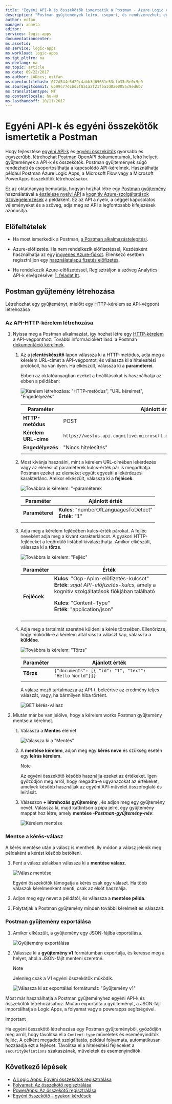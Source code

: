 ```yaml
---
title: "Egyéni API-k és összekötők ismertetik a Postman - Azure Logic Apps |} Microsoft Docs"
description: "Postman gyűjtemények leíró, csoport, és rendszerezheti egyéni összekötők és API-k létrehozása"
author: ecfan
manager: anneta
editor: 
services: logic-apps
documentationcenter: 
ms.assetid: 
ms.service: logic-apps
ms.workload: logic-apps
ms.tgt_pltfrm: na
ms.devlang: na
ms.topic: article
ms.date: 09/22/2017
ms.author: LADocs; estfan
ms.openlocfilehash: 072d544e5d29c4abb3d69651e53cfb33d5e0c9e9
ms.sourcegitcommit: 6699c77dcbd5f8a1a2f21fba3d0a0005ac9ed6b7
ms.translationtype: MT
ms.contentlocale: hu-HU
ms.lasthandoff: 10/11/2017
---
```

# <a name="describe-custom-apis-and-custom-connectors-with-postman"></a>Egyéni API-k és egyéni összekötők ismertetik a Postman

Hogy fejlesztése [egyéni API-k](../logic-apps/logic-apps-create-api-app.md) és [egyéni összekötők](../logic-apps/custom-connector-overview.md) gyorsabb és egyszerűbb, létrehozhat [Postman](https://www.getpostman.com/) OpenAPI dokumentumok, leíró helyett gyűjtemények a API-k és összekötők. Postman gyűjtemények súgó rendezheti és csoportosíthatja a kapcsolódó API-kérelmek. Használhatja például Postman Azure Logic Apps, a Microsoft Flow vagy a Microsoft PowerApps összekötők létrehozásakor. 

Ez az oktatóanyag bemutatja, hogyan hozhat létre egy [Postman gyűjtemény](https://www.getpostman.com/docs/postman/collections/creating_collections) használatával a [észlelése nyelvi API](https://westus.dev.cognitive.microsoft.com/docs/services/TextAnalytics.V2.0/operations/56f30ceeeda5650db055a3c7) a [kognitív Azure-szolgáltatások Szövegelemzések](https://azure.microsoft.com/services/cognitive-services/text-analytics/) a példaként. Ez az API a nyelv, a céggel kapcsolatos véleményeket és a szöveg, adja meg az API a legfontosabb kifejezések azonosítja.

## <a name="prerequisites"></a>Előfeltételek

* Ha most ismerkedik a Postman, [a Postman alkalmazástelepítési](https://www.getpostman.com/apps).

* Azure-előfizetés. Ha nem rendelkezik előfizetéssel, Kezdésként használhatja az egy [ingyenes Azure-fiókot](https://azure.microsoft.com/free/). Ellenkező esetben regisztráljon egy [használatalapú fizetés előfizetés](https://azure.microsoft.com/pricing/purchase-options/).

* Ha rendelkezik Azure-előfizetéssel, Regisztráljon a szöveg Analytics API-k elvégzésével [1. feladat Itt](../cognitive-services/text-analytics/how-tos/text-analytics-how-to-signup.md). 

## <a name="create-a-postman-collection"></a>Postman gyűjtemény létrehozása

Létrehozhat egy gyűjteményt, mielőtt egy HTTP-kérelem az API-végpont létrehozása 

### <a name="create-an-http-request-for-your-api"></a>Az API-HTTP-kérelem létrehozása

1. Nyissa meg a Postman alkalmazást, így hozhat létre egy [HTTP-kérelem](https://www.getpostman.com/docs/postman/sending_api_requests/requests) a API-végponthoz. További információkért lásd: a Postman [dokumentáció kérelmek](https://www.getpostman.com/docs/postman/sending_api_requests/requests).

   1. Az a **jelentéskészítő** lapon válassza ki a HTTP-metódus, adja meg a kérelem URL-címet a API-végpontot, és válassza ki a hitelesítési protokoll, ha van ilyen. 
   Ha elkészült, válassza ki a **paraméterei**.

      Ebben az oktatóanyagban ezeket a beállításokat is használhatja az ebben a példában:

      ![Kérelem létrehozása: "HTTP-metódus", "URL kérelmet", "Engedélyezés"](./media/custom-connector-api-postman-collection/01-create-api-http-request.png)

      | Paraméter | Ajánlott érték | 
      | --------- | --------------- | 
      | **HTTP-metódus** | POST | 
      | **Kérelem URL-címe** | `https://westus.api.cognitive.microsoft.com/text/analytics/v2.0/languages` | | 
      | **Engedélyezés** | "Nincs hitelesítés" | | 
      ||| 

   2. Most kívánja használni, mint a kérelem URL-címében lekérdezés vagy az elérési út paraméterek kulcs-érték pár is megadhatja. Postman ezeket az elemeket együtt egyesíti a lekérdezési karakterlánc.
   Amikor elkészült, válassza ki a **fejlécek**.

      ![Továbbra is kérelem: "-paraméterek](./media/custom-connector-api-postman-collection/02-create-api-http-request-params.png)

      | Paraméter | Ajánlott érték | 
      | --------- | --------------- | 
      | **Paraméterei** | **Kulcs**: "numberOfLanguagesToDetect" </br>**Érték**: "1" | 
      ||| 

   3. Adja meg a kérelem fejlécében kulcs-érték párokat. 
   A fejléc neveként adja meg a kívánt karakterláncot. A gyakori HTTP-fejléceket a legördülő listából kiválaszthatja. Amikor elkészült, válassza ki a **törzs**. 
   
      ![Továbbra is kérelem: "Fejléc"](./media/custom-connector-api-postman-collection/03-create-api-http-request-header.png)

      | Paraméter | Érték | 
      | --------- | ----- | 
      | **Fejlécek** | **Kulcs**: "Ocp-Apim-előfizetés-kulcsot" </br>**Érték**: *saját API-előfizetés-kulcs*, amely a kognitív szolgáltatások fiókjában található <p>**Kulcs**: "Content-Type" </br> **Érték**: "application/json" | 
      ||| 

   4. Adja meg a tartalmát szeretné küldeni a kérés törzsében. 
   Ellenőrizze, hogy működik-e a kérelem által vissza választ kap, válassza a **küldése**. 
   
      ![Továbbra is kérelem: "Törzs"](./media/custom-connector-api-postman-collection/04-create-api-http-request-body.png)

      | Paraméter | Ajánlott érték | 
      | --------- | --------------- |    
      | **Törzs** | ```{"documents": [{ "id": "1", "text": "Hello World"}]}``` | 
      ||| 

      A válasz mező tartalmazza az API-t, beleértve az eredmény teljes válaszát, vagy, ha bármilyen hiba történt.

      ![GET kérés-válasz](./media/custom-connector-api-postman-collection/05-create-api-http-request-response.png)

2. Miután már be van jelölve, hogy a kérelem works Postman gyűjtemény mentse a kérelmet. 

   1. Válassza a **Mentés** elemet. 
      
      ![Válassza ki a "Mentés"](./media/custom-connector-api-postman-collection/06a-save-request.png)
 
   2. A **mentése kérelem**, adjon meg egy **kérés neve** és szükség esetén egy **leírás kérelem**. 

      > [!NOTE]
      > Az egyéni összekötő később használja ezeket az értékeket. Igen győződjön meg arról, hogy megadta-e ugyanazokat az értékeket, amelyek később használják az egyéni API-művelet összefoglaló és leírását.

   3. Válasszon **+ létrehozás gyűjtemény** , és adjon meg egy gyűjtemény nevét. 
   Válassza ki, majd kattintson a pipa jelre, egy gyűjtemény mappát hoz létre, amely **mentése *-Postman-gyűjtemény-név***.

      ![Kérelem mentése](./media/custom-connector-api-postman-collection/06b-save-request.png)

### <a name="save-the-request-response"></a>Mentse a kérés-válasz

A kérés mentése után a válasz is mentheti. Ily módon a válasz jelenik meg példaként a kérést később betölteni.

1. Fent a válasz ablakban válassza ki a **mentése válasz**. 

   ![Válasz mentése](./media/custom-connector-api-postman-collection/07-create-api-http-request-save-response.png)

   Egyéni összekötők támogatja a kérés csak egy választ. 
   Ha több válaszok kérelmenként menti, csak az elsőt használja.

2. Adjon meg egy nevet a példától, és válassza a **mentése példa**.

3. Folytatják a Postman gyűjtemény minden további kérelmeit és válaszait.

### <a name="export-your-postman-collection"></a>Postman gyűjtemény exportálása

1. Amikor elkészült, a gyűjtemény egy JSON-fájlba exportálása.

   ![Gyűjtemény exportálása](./media/custom-connector-api-postman-collection/08-export-http-request.png)

2. Válassza ki a **gyűjtemény v1** formátumban exportálja, és keresse meg a helyet, ahol a JSON-fájlt menteni szeretné.

   > [!NOTE]
   > Jelenleg csak a V1 egyéni összekötők működik.

   ![Válassza ki az exportálási formátumát: "Gyűjtemény v1"](./media/custom-connector-api-postman-collection/09-export-format.png)
   
Most már használhatja a Postman gyűjteményhez egyéni API-k és összekötők létrehozásához. Miután exportálta a gyűjteményt, a JSON-fájl importálhatja a Logic Apps, a folyamat vagy a powerapps segítségével.

> [!IMPORTANT]
> Ha egyéni összekötő létrehozása egy Postman gyűjteményből, győződjön meg arról, hogy távolítsa el a `Content-type` műveletek és eseményindítók fejléc. A célként megadott szolgáltatás, például folyamata, automatikusan hozzáadja ezt a fejlécet. Távolítsa el a hitelesítési fejléceket a `securityDefintions` szakaszának, műveletek és eseményindítók.

## <a name="next-steps"></a>Következő lépések

* [A Logic Apps: Egyéni összekötők regisztrálása](../logic-apps/logic-apps-custom-connector-register.md)
* [Folyamat: Az összekötő regisztrálása](https://ms.flow.microsoft.com/documentation/register-custom-api/#register-your-custom-connector)
* [PowerApps: Az összekötő regisztrálása](https://powerapps.microsoft.com/tutorials/register-custom-api/#register-your-custom-connector)
* [Egyéni összekötő – gyakori kérdések](../logic-apps/custom-connector-faq.md)
